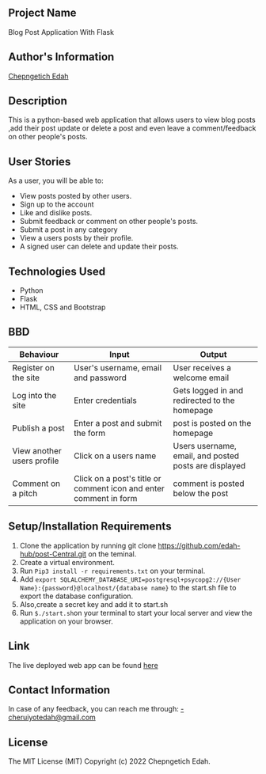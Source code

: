 ## Project Name

Blog Post Application With Flask

## Author's Information

<a href="https://github.com/edah-hub">Chepngetich Edah</a>

## Description

This is a python-based web application that allows users to view blog posts ,add their post update or delete a post and even leave a comment/feedback on other people's posts.

## User Stories

As a user, you will be able to:

  <ul>
  <li>View posts posted by other users.</li>
  <li>Sign up to the account</li>
  <li>Like and dislike posts. </li>
  <li>Submit feedback or comment on other people's posts.</li>
  <li>Submit a post in any category</li>
  <li>View a users posts by their profile.</li>
  <li>A signed user can delete and update their posts.</li>
  </ul>

## Technologies Used

<ul>
<li>Python</li>
<li>Flask</li>
<li>HTML, CSS and Bootstrap</li>

</ul>

## BBD

| Behaviour                  | Input                                                              | Output                                                  |
| -------------------------- | ------------------------------------------------------------------ | ------------------------------------------------------- |
| Register on the site       | User's username, email and password                                | User receives a welcome email                           |
| Log into the site          | Enter credentials                                                  | Gets logged in and redirected to the homepage           |
| Publish a post            | Enter a post and submit the form                                  | post is posted on the homepage                         |
| View another users profile | Click on a users name                                              | Users username, email, and posted posts are displayed |
| Comment on a pitch         | Click on a post's title or comment icon and enter comment in form | comment is posted below the post                       |

## Setup/Installation Requirements

1. Clone the application by running git clone https://github.com/edah-hub/post-Central.git on the teminal.
2. Create a virtual environment.
3. Run `Pip3 install -r requirements.txt` on your terminal.
4. Add `export SQLALCHEMY_DATABASE_URI=postgresql+psycopg2://{User Name}:{password}@localhost/{database name}` to the start.sh file to export the database configuration.
5. Also,create a secret key and add it to start.sh
6. Run `$./start.sh`on your terminal to start your local server and view the application on your browser.

## Link

The live deployed web app can be found <a href="#">here</a>

## Contact Information

In case of any feedback, you can reach me through: -cheruiyotedah@gmail.com

## License

The MIT License (MIT) Copyright (c) 2022 Chepngetich Edah.
